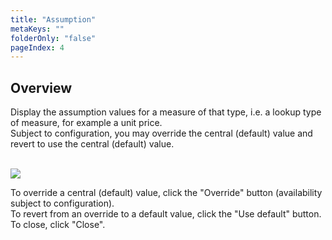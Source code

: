 ```yaml
---
title: "Assumption"
metaKeys: ""
folderOnly: "false"
pageIndex: 4
---
```


## Overview
Display the assumption values for a measure of that type, i.e. a lookup type of measure, for example a unit price.<br/>
Subject to configuration, you may override the central (default) value and revert to use the central (default) value.<br/>
<br/>

![](https://profitbasedocs.blob.core.windows.net/plannerimages/assumption.JPG)

To override a central (default) value, click the "Override" button (availability subject to configuration).<br/>
To revert from an override to a default value, click the "Use default" button.
To close, click "Close".
